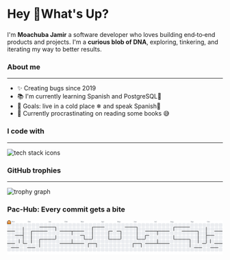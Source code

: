 <h1 align="left">Hey 👋What's Up?</h1>

###

<p align="left"> I'm <b>Moachuba Jamir</b> a software developer who loves building end‑to‑end products and projects. I'm a <b>curious blob of DNA</b>, exploring, tinkering, and iterating my way to better results. </p>

<h3 align="left">About me</h3>
<hr/>
<ul> <li>✨ Creating bugs since 2019</li> <li>📚 I'm currently learning Spanish and PostgreSQL🐘</li> <li>🎯 Goals: live in a cold place ❄ and speak Spanish🚀</li> <li>📖 Currently procrastinating on reading some books 😅</li>

</ul>

###

<h3 align="left">I code with</h3>
<hr/>

<div align="left">
<img src="https://skillicons.dev/icons?i=react,ts,next,tailwind,bootstrap,nodejs,express,mongodb,postgres,docker,git,aws,vercel,netlify" height="36" alt="tech stack icons" />
</div>

###

<h3 align="left">GitHub trophies</h3>
<hr/>

<div align="left">
<img src="https://github-profile-trophy.vercel.app?username=Moachuba-Jamir&theme=dracula&column=-1&row=1&margin-w=8&margin-h=8&no-bg=false&no-frame=false&order=4" height="150" alt="trophy graph"  />
</div>

<!-- verbose text list removed per request -->

<h3 align="left">Pac-Hub: Every commit gets a bite</h3>

<picture>
<source media="(prefers-color-scheme: dark)" srcset="https://raw.githubusercontent.com/Moachuba-Jamir/Moachuba-Jamir/output/pacman-contribution-graph-dark.svg">
<source media="(prefers-color-scheme: light)" srcset="https://raw.githubusercontent.com/Moachuba-Jamir/Moachuba-Jamir/output/pacman-contribution-graph.svg">
<img alt="pacman contribution graph" src="https://raw.githubusercontent.com/Moachuba-Jamir/Moachuba-Jamir/output/pacman-contribution-graph.svg">
</picture>

###
